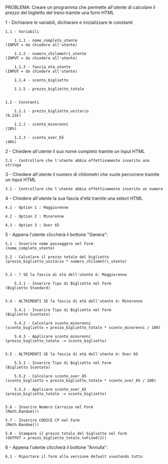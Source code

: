 PROBLEMA: Creare un programma che permette all'utente di calcolare il prezzo del biglietto del treno tramite una form HTML

1 - Dichiarare le variabili, dichiarare e inizializzare le constanti

    1.1 - Variabili

        1.1.1 - nome_completo_utente                                                                            (INPUT = da chiedere all'utente)

        1.1.2 - numero_chilometri_utente                                                                        (INPUT = da chiedere all'utente)

        1.1.3 - fascia_età_utente                                                                               (INPUT = da chiedere all'utente)

        1.1.4 - sconto_biglietto

        1.1.5 - prezzo_biglietto_totale


    1.2 - Constanti

        1.2.1 - prezzo_biglietto_unitario                                                                       (0.21€)

        1.2.2 - sconto_minorenni                                                                                (20%)

        1.2.3 - sconto_over_65                                                                                  (40%)



2 - Chiedere all'utente il suo nome completo tramite un input HTML

    2.1 - Controllare che l'utente abbia effettivamente inserito una stringa


3 - Chiedere all'utente il numero di chilometri che vuole percorrere tramite un input HTML

    3.1 - Controllare che l'utente abbia effettivamente inserito un numero


4 - Chiedere all'utente la sua fascia d'età tramite una select HTML

    4.1 - Option 1 : Maggiorenne

    4.2 - Option 2 : Minorenne

    4.3 - Option 3 : Over 65



5 - Appena l'utente cliccherà il bottone "Genera":

    5.1 - Inserire nome passeggero nel Form                                                                     (nome_completo_utente)

    5.2 - Calcolare il prezzo totale del biglietto                                                              (prezzo_biglietto_unitario * numero_chilometri_utente)


    5.3 - ? SE la fascia di età dell'utente è: Maggiorenne

        5.3.1 - Inserire Tipo di Biglietto nel Form                                                             (Biglietto Standard)


    5.4 - ALTRIMENTI SE la fascia di età dell'utente è: Minorenne

        5.4.1 - Inserire Tipo di Biglietto nel Form                                                             (Biglietto Scontato)

        5.4.2 - Calcolare sconto_minorenni                                                                      (sconto_biglietto = prezzo_biglietto_totale * sconto_minorenni / 100)

        5.4.3 - Applicare sconto_minorenni                                                                      (prezzo_biglietto_totale -= sconto_biglietto)


    5.5 - ALTRIMENTI SE la fascia di età dell'utente è: Over 65

        5.5.1 - Inserire Tipo di Biglietto nel Form                                                             (Biglietto Scontato)

        5.5.2 - Calcolare sconto_over_65                                                                        (sconto_biglietto = prezzo_biglietto_totale * sconto_over_65 / 100)

        5.5.3 - Applicare sconto_over_65                                                                        (prezzo_biglietto_totale -= sconto_biglietto)


    5.6 - Inserire Numero Carrozza nel Form                                                                     (Math.Random())

    5.7 - Inserire CODICE CP nel Form                                                                           (Math.Random())

    5.8 - Stampare il prezzo totale del biglietto nel Form                                                      (OUTPUT = prezzo_biglietto_totale.toFixed(2))

        
6 - Appena l'utente cliccherà il bottone "Annulla":

    6.1 - Riportare il form alla versione default svuotando tutto
